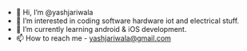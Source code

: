 - 👋 Hi, I’m @yashjariwala
- 👀 I’m interested in coding software hardware iot and electrical stuff.
- 🌱 I’m currently learning android & iOS development.
- 📫 How to reach me - yashjariwala@gmail.com

<!---
yashjariwala/yashjariwala is a ✨ special ✨ repository because its `README.md` (this file) appears on your GitHub profile.
You can click the Preview link to take a look at your changes.
--->
